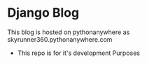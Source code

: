 # Django Blog
This blog is hosted on pythonanywhere as skyrunner360.pythonanywhere.com

- This repo is for it's development Purposes